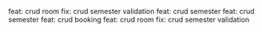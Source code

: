 feat: crud room
fix: crud semester validation
feat: crud semester
feat: crud semester
feat: crud booking
feat: crud room
fix: crud semester validation
